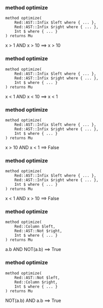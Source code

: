 ### method optimize

```perl6
method optimize(
    Red::AST::Infix $left where { ... },
    Red::AST::Infix $right where { ... },
    Int $ where { ... }
) returns Mu
```

x > 1 AND x > 10 ==> x > 10

### method optimize

```perl6
method optimize(
    Red::AST::Infix $left where { ... },
    Red::AST::Infix $right where { ... },
    Int $ where { ... }
) returns Mu
```

x < 1 AND x < 10 ==> x < 1

### method optimize

```perl6
method optimize(
    Red::AST::Infix $left where { ... },
    Red::AST::Infix $right where { ... },
    Int $ where { ... }
) returns Mu
```

x > 10 AND x < 1 ==> False

### method optimize

```perl6
method optimize(
    Red::AST::Infix $left where { ... },
    Red::AST::Infix $right where { ... },
    Int $ where { ... }
) returns Mu
```

x < 1 AND x > 10 ==> False

### method optimize

```perl6
method optimize(
    Red::Column $left,
    Red::AST::Not $right,
    Int $ where { ... }
) returns Mu
```

a.b AND NOT(a.b) ==> True

### method optimize

```perl6
method optimize(
    Red::AST::Not $left,
    Red::Column $right,
    Int $ where { ... }
) returns Mu
```

NOT(a.b) AND a.b ==> True

